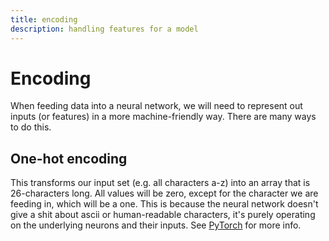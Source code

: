 ```yaml
---
title: encoding
description: handling features for a model
---
```


# Encoding

When feeding data into a neural network, we will need to represent out inputs (or features) in a more machine-friendly way. There are many ways to do this.

## One-hot encoding

This transforms our input set (e.g. all characters a-z) into an array that is 26-characters long. All values will be zero, except for the character we are feeding in, which will be a one. This is because the neural network doesn't give a shit about ascii or human-readable characters, it's purely operating on the underlying neurons and their inputs. See [PyTorch](../../frameworks/pytorch/) for more info.
